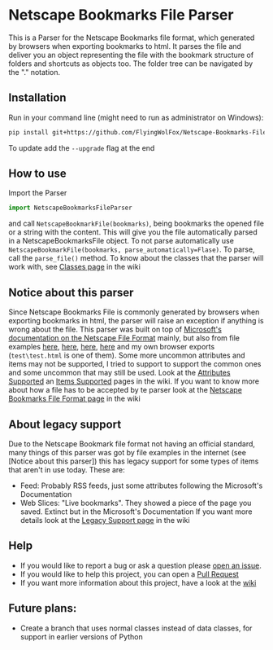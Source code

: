# Netscape Bookmarks File Parser

This is a Parser for the Netscape Bookmarks file format, which generated by browsers 
when exporting bookmarks to html. It parses the file and deliver you an object 
representing the file with the bookmark structure of folders and shortcuts as 
objects too. The folder tree can be navigated by the "." notation.

## Installation

Run in your command line (might need to run as administrator on Windows):
 ```bash
pip install git+https://github.com/FlyingWolFox/Netscape-Bookmarks-File-Parser.git
```
To update add the `--upgrade` flag at the end

## How to use

Import the Parser
 ```python
import NetscapeBookmarksFileParser
```
and call `NetscapeBookmarkFile(bookmarks)`, being bookmarks 
the opened file or a string with the content. This will give
you the file automatically parsed in a NetscapeBookmarksFile
object. To not parse automatically use
`NetscapeBookmarkFile(bookmarks, parse_automatically=Flase)`.
To parse, call the `parse_file()` method. To know about the classes
that the parser will work with, see [Classes page]() in the wiki 

## Notice about this parser

Since Netscape Bookmarks File is commonly generated by browsers when exporting
bookmarks in html, the parser will raise an exception if anything is wrong about
the file. This parser was built on top of
[Microsoft's documentation on the Netscape File Format](https://docs.microsoft.com/en-us/previous-versions/windows/internet-explorer/ie-developer/platform-apis/aa753582(v=vs.85)?redirectedfrom=MSDN)
mainly, but also from file examples [here](https://sixtwothree.org/posts/homesteading-a-decades-worth-of-shared-links),
[here](https://stackoverflow.com/questions/38029954/parse-a-netscape-style-bookmarks-html-file-into-nested-array),
[here](https://gist.github.com/jgarber623/cdc8e2fa1cbcb6889872),
[here](https://www.npmjs.com/package/netscape-bookmarks) and my own browser exports
(`test\test.html` is one of them).
Some more uncommon attributes and items may not be supported, I tried to support to support
the common ones and some uncommon that may still be used. Look at the
[Attributes Supported]() an [Items Supported]() pages in the wiki. If you want to 
know more about how a file has to be accepted by te parser look at the
[Netscape Bookmarks File Format page]() in the wiki

## About legacy support

Due to the Netscape Bookmark file format not having an official standard, many things
of this parser was got by file examples in the internet (see [Notice about this parser])
this has legacy support for some types of items that aren't in use today. These are:
- Feed: Probably RSS feeds, just some attributes following the Microsoft's Documentation
- Web Slices: "Live bookmarks". They showed a piece of the page you saved. Extinct but in the Microsoft's Documentation
If you want more details look at the [Legacy Support page]() in the wiki

## Help
- If you would like to report a bug or ask a question please [open an issue]().
- If you would like to help this project, you can open a [Pull Request]()
- If you want more information about this project, have a look at the [wiki]()

## Future plans:
- Create a branch that uses normal classes instead of data classes, for support in
earlier versions of Python 
